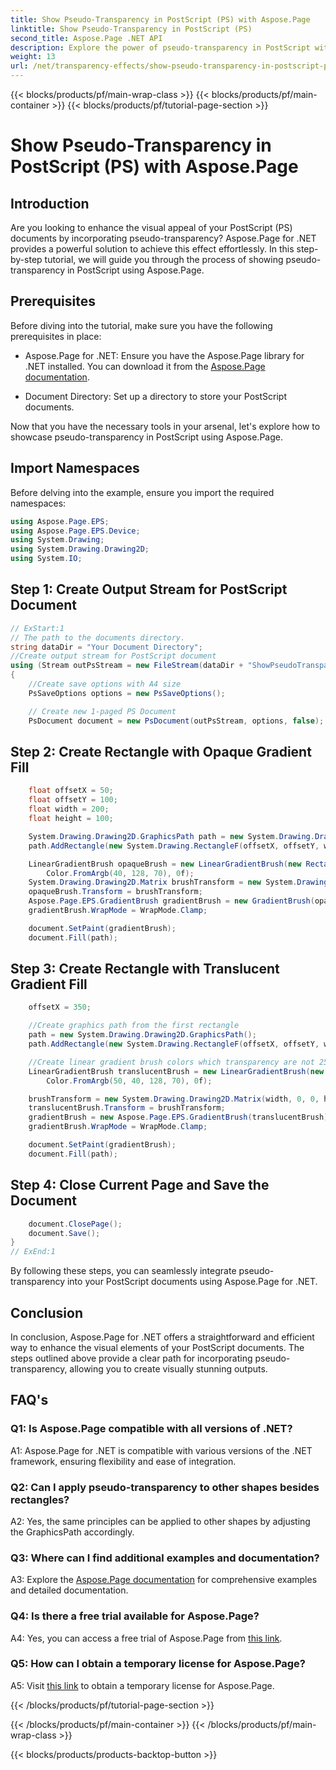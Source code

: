 ```yaml
---
title: Show Pseudo-Transparency in PostScript (PS) with Aspose.Page
linktitle: Show Pseudo-Transparency in PostScript (PS)
second_title: Aspose.Page .NET API
description: Explore the power of pseudo-transparency in PostScript with Aspose.Page for .NET. Follow our step-by-step guide for visually stunning documents.
weight: 13
url: /net/transparency-effects/show-pseudo-transparency-in-postscript-ps/
---
```


{{< blocks/products/pf/main-wrap-class >}}
{{< blocks/products/pf/main-container >}}
{{< blocks/products/pf/tutorial-page-section >}}

# Show Pseudo-Transparency in PostScript (PS) with Aspose.Page

## Introduction

Are you looking to enhance the visual appeal of your PostScript (PS) documents by incorporating pseudo-transparency? Aspose.Page for .NET provides a powerful solution to achieve this effect effortlessly. In this step-by-step tutorial, we will guide you through the process of showing pseudo-transparency in PostScript using Aspose.Page.

## Prerequisites

Before diving into the tutorial, make sure you have the following prerequisites in place:

- Aspose.Page for .NET: Ensure you have the Aspose.Page library for .NET installed. You can download it from the [Aspose.Page documentation](https://reference.aspose.com/page/net/).

- Document Directory: Set up a directory to store your PostScript documents.

Now that you have the necessary tools in your arsenal, let's explore how to showcase pseudo-transparency in PostScript using Aspose.Page.

## Import Namespaces

Before delving into the example, ensure you import the required namespaces:

```csharp
using Aspose.Page.EPS;
using Aspose.Page.EPS.Device;
using System.Drawing;
using System.Drawing.Drawing2D;
using System.IO;
```

## Step 1: Create Output Stream for PostScript Document

```csharp
// ExStart:1
// The path to the documents directory.
string dataDir = "Your Document Directory";
//Create output stream for PostScript document
using (Stream outPsStream = new FileStream(dataDir + "ShowPseudoTransparency_outPS.ps", FileMode.Create))
{
	//Create save options with A4 size
	PsSaveOptions options = new PsSaveOptions();

	// Create new 1-paged PS Document
	PsDocument document = new PsDocument(outPsStream, options, false);
```

## Step 2: Create Rectangle with Opaque Gradient Fill

```csharp
	float offsetX = 50;
	float offsetY = 100;
	float width = 200;
	float height = 100;

	System.Drawing.Drawing2D.GraphicsPath path = new System.Drawing.Drawing2D.GraphicsPath();
	path.AddRectangle(new System.Drawing.RectangleF(offsetX, offsetY, width, height));

	LinearGradientBrush opaqueBrush = new LinearGradientBrush(new RectangleF(0, 0, 200, 100), Color.FromArgb(0, 0, 0),
		Color.FromArgb(40, 128, 70), 0f);
	System.Drawing.Drawing2D.Matrix brushTransform = new System.Drawing.Drawing2D.Matrix(width, 0, 0, height, offsetX, offsetY);
	opaqueBrush.Transform = brushTransform;
	Aspose.Page.EPS.GradientBrush gradientBrush = new GradientBrush(opaqueBrush);
	gradientBrush.WrapMode = WrapMode.Clamp;

	document.SetPaint(gradientBrush);
	document.Fill(path);
```

## Step 3: Create Rectangle with Translucent Gradient Fill

```csharp
	offsetX = 350;

	//Create graphics path from the first rectangle
	path = new System.Drawing.Drawing2D.GraphicsPath();
	path.AddRectangle(new System.Drawing.RectangleF(offsetX, offsetY, width, height));

	//Create linear gradient brush colors which transparency are not 255, but 150 and 50. So it are translucent.
	LinearGradientBrush translucentBrush = new LinearGradientBrush(new RectangleF(0, 0, width, height), Color.FromArgb(150, 0, 0, 0),
		Color.FromArgb(50, 40, 128, 70), 0f);

	brushTransform = new System.Drawing.Drawing2D.Matrix(width, 0, 0, height, offsetX, offsetY);
	translucentBrush.Transform = brushTransform;
	gradientBrush = new Aspose.Page.EPS.GradientBrush(translucentBrush);
	gradientBrush.WrapMode = WrapMode.Clamp;

	document.SetPaint(gradientBrush);
	document.Fill(path);
```

## Step 4: Close Current Page and Save the Document

```csharp
	document.ClosePage();
	document.Save();
}
// ExEnd:1
```

By following these steps, you can seamlessly integrate pseudo-transparency into your PostScript documents using Aspose.Page for .NET.

## Conclusion

In conclusion, Aspose.Page for .NET offers a straightforward and efficient way to enhance the visual elements of your PostScript documents. The steps outlined above provide a clear path for incorporating pseudo-transparency, allowing you to create visually stunning outputs.

## FAQ's

### Q1: Is Aspose.Page compatible with all versions of .NET?

A1: Aspose.Page for .NET is compatible with various versions of the .NET framework, ensuring flexibility and ease of integration.

### Q2: Can I apply pseudo-transparency to other shapes besides rectangles?

A2: Yes, the same principles can be applied to other shapes by adjusting the GraphicsPath accordingly.

### Q3: Where can I find additional examples and documentation?

A3: Explore the [Aspose.Page documentation](https://reference.aspose.com/page/net/) for comprehensive examples and detailed documentation.

### Q4: Is there a free trial available for Aspose.Page?

A4: Yes, you can access a free trial of Aspose.Page from [this link](https://releases.aspose.com/).

### Q5: How can I obtain a temporary license for Aspose.Page?

A5: Visit [this link](https://purchase.aspose.com/temporary-license/) to obtain a temporary license for Aspose.Page.

{{< /blocks/products/pf/tutorial-page-section >}}

{{< /blocks/products/pf/main-container >}}
{{< /blocks/products/pf/main-wrap-class >}}

{{< blocks/products/products-backtop-button >}}

